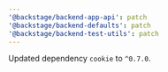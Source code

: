 ```yaml
---
'@backstage/backend-app-api': patch
'@backstage/backend-defaults': patch
'@backstage/backend-test-utils': patch
---
```


Updated dependency `cookie` to `^0.7.0`.
